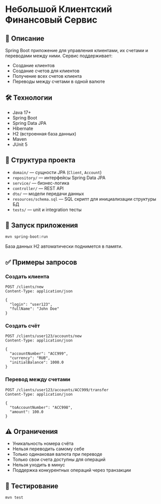 # Небольшой Клиентский Финансовый Сервис

## 📌 Описание
Spring Boot приложение для управления клиентами, их счетами и переводами между ними. Сервис поддерживает:
- Создание клиентов
- Создание счетов для клиентов
- Получение всех счетов клиента
- Переводы между счетами в одной валюте

## 🛠️ Технологии
- Java 17+
- Spring Boot
- Spring Data JPA
- Hibernate
- H2 (встроенная база данных)
- Maven
- JUnit 5

## 📂 Структура проекта
- `domain/` — сущности JPA (`Client`, `Account`)
- `repository/` — интерфейсы Spring Data JPA
- `service/` — бизнес-логика
- `controller/` — REST API
- `dto/` — модели передачи данных
- `resources/schema.sql` — SQL скрипт для инициализации структуры БД
- `tests/` — unit и integration тесты

## 🚀 Запуск приложения

```bash
mvn spring-boot:run
```

База данных H2 автоматически поднимется в памяти.

## ✅ Примеры запросов

### Создать клиента
```http
POST /clients/new
Content-Type: application/json

{
  "login": "user123",
  "fullName": "John Doe"
}
```

### Создать счёт
```http
POST /clients/user123/accounts/new
Content-Type: application/json

{
  "accountNumber": "ACC999",
  "currency": "RUB",
  "initialBalance": 1000.0
}
```

### Перевод между счетами
```http
POST /clients/user123/accounts/ACC999/transfer
Content-Type: application/json

{
  "toAccountNumber": "ACC998",
  "amount": 100.0
}
```

## ⚠️ Ограничения
- Уникальность номера счёта
- Нельзя переводить самому себе
- Только одинаковая валюта при переводе
- Только свои счета доступны для операций
- Нельзя уходить в минус
- Поддержка конкурентных операций через транзакции

## 🧪 Тестирование

```bash
mvn test
```
